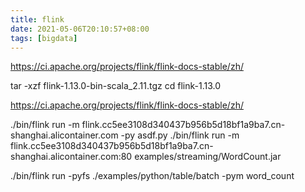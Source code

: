 ```yaml
---
title: flink
date: 2021-05-06T20:10:57+08:00
tags: [bigdata]
---
```


https://ci.apache.org/projects/flink/flink-docs-stable/zh/

tar -xzf flink-1.13.0-bin-scala_2.11.tgz
cd flink-1.13.0


https://ci.apache.org/projects/flink/flink-docs-stable/zh/

./bin/flink run -m flink.cc5ee3108d340437b956b5d18bf1a9ba7.cn-shanghai.alicontainer.com -py asdf.py
./bin/flink run -m flink.cc5ee3108d340437b956b5d18bf1a9ba7.cn-shanghai.alicontainer.com:80 examples/streaming/WordCount.jar


./bin/flink run -pyfs ./examples/python/table/batch -pym word_count

